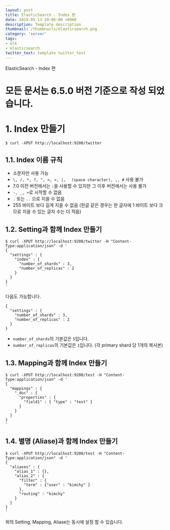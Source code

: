 ```yaml
---
layout: post
title: ElasticSearch - Index 편
date: 2019-05-13 20:06:00 +0900
description: Template description
thumbnail: /thumbnails/elasticsearch.png
category: 'server'
tags:
- elk
- elasticsearch
twitter_text: template twitter_text
---
```


ElasticSearch - Index 편

<!-- more -->

# 모든 문서는 6.5.0 버전 기준으로 작성 되었습니다.

# 1. Index 만들기

```shell
$ curl -XPUT http://localhost:9200/twitter
```

## 1.1. Index 이름 규칙

- 소문자만 사용 가능
- `\, /, *, ?, ", <, >, |, ` ` (space character), ,, #` 사용 불가
- 7.0 이전 버전에서는 `:`을 사용할 수 있지만 그 이후 버전에서는 사용 불가
- `-, _, +`로 시작할 수 없음
- `.` 또는 `..` 으로 지을 수 없음
- 255 바이트 보다 길게 지을 수 없음 (한글 같은 경우는 한 글자에 1 바이트 보다 크므로 지을 수 있는 글자 수는 더 적음)

## 1.2. Setting과 함께 Index 만들기

```shell
$ curl -XPUT http://localhost:9200/twitter -H "Content-Type:application/json" -d '
{
  "settings" : {
    "index" : {
      "number_of_shards" : 3, 
      "number_of_replicas" : 2 
    }
  }
}
'
```

다음도 가능합니다.

```
{
  "settings" : {
    "number_of_shards" : 3,
    "number_of_replicas" : 2
  }
}
```

- `number_of_shards`의 기본값은 `5`입니다.
- `number_of_replicas`의 기본값은 `1`입니다. (각 primary shard 당 1개의 복사본)

## 1.3. Mapping과 함께 Index 만들기

```shell
$ curl -XPUT http://localhost:9200/test -H "Content-Type:application/json" -d '
{
  "mappings" : {
    "_doc" : {
      "properties" : {
        "field1" : { "type" : "text" }
      }
    }
  }
}
'
```

## 1.4. 별명 (Aliase)과 함께 Index 만들기

```shell
$ curl -XPUT http://localhost:9200/test -H "Content-Type:application/json" -d '
{
  "aliases" : {
    "alias_1" : {},
    "alias_2" : {
      "filter" : {
        "term" : {"user" : "kimchy" }
      },
      "routing" : "kimchy"
    }
  }
}
'
```

위의 Setting, Mapping, Aliase는 동시에 설정 할 수 있습니다.
